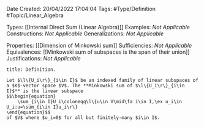 <div class="topSpace"></div>

Date Created: 20/04/2022 17:04:04
Tags: #Type/Definition #Topic/Linear_Algebra

Types: [[Internal Direct Sum (Linear Algebra)]]
Examples: _Not Applicable_
Constructions: _Not Applicable_
Generalizations: _Not Applicable_

Properties: [[Dimension of Minkowski sum]]
Sufficiencies: _Not Applicable_
Equivalences: [[Minkowski sum of subspaces is the span of their union]]
Justifications: _Not Applicable_

``` ad-Definition
title: Definition.

Let $\l\{U_i\r\}_{i\in I}$ be an indexed family of linear subspaces of a $K$-vector space $V$. The **Minkowski sum of $\l\{U_i\r\}_{i\in I}$** is the linear subspace
$$\begin{equation}
    \sum_{i\in I}U_i\coloneqq\l\{u\in V\mid\fa i\in I,\ex u_i\in U_i:u=\sum_{i\in I}u_i\r\}
\end{equation}$$
of $V$ where $u_i=0$ for all but finitely-many $i\in I$.

```
